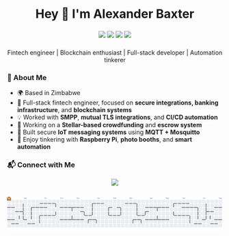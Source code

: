 <h1 align="center">Hey 👋 I'm Alexander Baxter</h1>

###

<div align="center">
  <img src="https://skillicons.dev/icons?i=java,py,kotlin,flutter,react,vue,laravel,postgres,html,css,js" height="60" />
  <img src="https://skillicons.dev/icons?i=aws,docker,bash,git" height="60" />
  <img src="https://skillicons.dev/icons?i=tailwind" height="60" />
  <img src="https://skillicons.dev/icons?i=rust" height="60" />
</div>

###

<p align="center">
  Fintech engineer | Blockchain enthusiast | Full-stack developer | Automation tinkerer
</p>

###

### 🚀 About Me

- 🌍 Based in Zimbabwe
- 💼 Full-stack fintech engineer, focused on **secure integrations, banking infrastructure**, and **blockchain systems**
- 💡 Worked with **SMPP**, **mutual TLS integrations**, and **CI/CD automation**
- 🔗 Working on a **Stellar-based crowdfunding** and **escrow system**
- 📡 Built secure **IoT messaging systems** using **MQTT + Mosquitto**
- 🔧 Enjoy tinkering with **Raspberry Pi**, **photo booths**, and **smart automation**

###

### 📬 Connect with Me

<div align="center">
  <a href="https://zw.linkedin.com/in/alexander-baxter-06a86a65">
    <img src="https://img.shields.io/static/v1?message=LinkedIn&logo=linkedin&label=&color=0077B5&logoColor=white&style=for-the-badge" height="25" />
  </a>
</div>

###

<picture>
  <source media="(prefers-color-scheme: dark)" srcset="https://raw.githubusercontent.com/africanalex/africanalex/output/pacman-contribution-graph-dark.svg">
  <source media="(prefers-color-scheme: light)" srcset="https://raw.githubusercontent.com/africanalex/africanalex/output/pacman-contribution-graph.svg">
  <img alt="pacman contribution graph" src="https://raw.githubusercontent.com/africanalex/africanalex/output/pacman-contribution-graph.svg">
</picture>

